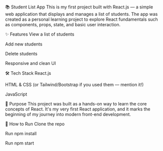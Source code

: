 📚 Student List App
This is my first project built with React.js — a simple web application that displays and manages a list of students. The app was created as a personal learning project to explore React fundamentals such as components, props, state, and basic user interaction.

✨ Features
View a list of students

Add new students

Delete students

Responsive and clean UI

🛠️ Tech Stack
React.js

HTML & CSS (or Tailwind/Bootstrap if you used them — mention it!)

JavaScript

📌 Purpose
This project was built as a hands-on way to learn the core concepts of React. It's my very first React application, and it marks the beginning of my journey into modern front-end development.

🚀 How to Run
Clone the repo

Run npm install

Run npm start

